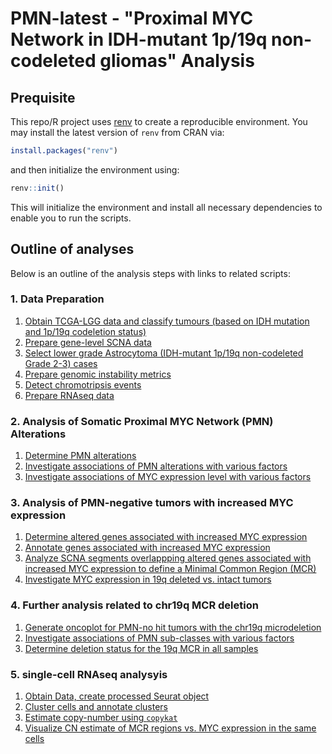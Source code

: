 # PMN-latest - "Proximal MYC Network in IDH-mutant 1p/19q non-codeleted gliomas" Analysis

## Prequisite
This repo/R project uses [renv](https://rstudio.github.io/renv/index.html) to create a reproducible environment. You may install the latest version of `renv` from CRAN via:

```r
install.packages("renv")
```

and then initialize the environment using:

```r
renv::init()
```

This will initialize the environment and install all necessary dependencies to enable you to run the scripts.

## Outline of analyses

Below is an outline of the analysis steps with links to related scripts:

### 1. Data Preparation
1. [Obtain TCGA-LGG data and classify tumours (based on IDH mutation and 1p/19q codeletion status)](scripts/1.data_prep/1.obtain_data.R)
2. [Prepare gene-level SCNA data](scripts/1.data_prep/2.prep_gene_level_SCNA.R)
3. [Select lower grade Astrocytoma (IDH-mutant 1p/19q non-codeleted Grade 2-3) cases](scripts/1.data_prep/3.astro_selection.R)
4. [Prepare genomic instability metrics](scripts/1.data_prep/4.prep_metrics.R)
5. [Detect chromotripsis events](scripts/1.data_prep/5.prep_CT.R)
6. [Prepare RNAseq data](scripts/1.data_prep/6.prep_RNAseq.R)

### 2. Analysis of Somatic Proximal MYC Network (PMN) Alterations
1. [Determine PMN alterations](scripts/2.PMN_alterations/1.PMN_alterations.R)
2. [Investigate associations of PMN alterations with various factors](scripts/2.PMN_alterations/2.PMN_assoc.R)
3. [Investigate associations of MYC expression level with various factors](scripts/2.PMN_alterations/3.expr_assoc.R)

### 3. Analysis of PMN-negative tumors with increased MYC expression
1. [Determine altered genes associated with increased MYC expression](scripts/3.PMN_negative_analysis/1.PMN_neg_analysis.R)
2. [Annotate genes associated with increased MYC expression](scripts/3.PMN_negative_analysis/2.annotate_assoc_genes.R)
3. [Analyze SCNA segments overlappping altered genes associated with increased MYC expression to define a Minimal Common Region (MCR)](scripts/3.PMN_negative_analysis/3.define_minimal_common_region.R)
4. [Investigate MYC expression in 19q deleted vs. intact tumors](scripts/3.PMN_negative_analysis/4.del19q_MYC_comparison.R)

### 4. Further analysis related to chr19q MCR deletion
1. [Generate oncoplot for PMN-no hit tumors with the chr19q microdeletion](scripts/4.MCR_analysis/1.MCR_tumors_oncoplot.R)
2. [Investigate associations of PMN sub-classes with various factors](scripts/4.MCR_analysis/2.MCR_in_all_samples.R)
3. [Determine deletion status for the 19q MCR in all samples](scripts/4.MCR_analysis/3.subclass_associations.R)

### 5. single-cell RNAseq analysyis
1. [Obtain Data, create processed Seurat object](scripts/5.scRNAsq_analysis/1.obtain_data_and_process.R)
2. [Cluster cells and annotate clusters](scripts/5.scRNAsq_analysis/2.cluster_and_annotate_cells.R)
3. [Estimate copy-number using `copykat`](scripts/5.scRNAsq_analysis/3.estimate_CN.R)
4. [Visualize CN estimate of MCR regions vs. MYC expression in the same cells](scripts/5.scRNAsq_analysis/4.colocalization_visualization.R)
